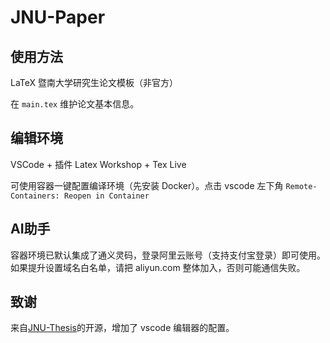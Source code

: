 # JNU-Paper

## 使用方法

LaTeX 暨南大学研究生论文模板（非官方）

在 `main.tex` 维护论文基本信息。

## 编辑环境

VSCode + 插件 Latex Workshop + Tex Live

可使用容器一键配置编译环境（先安装 Docker）。点击 vscode 左下角 `Remote-Containers: Reopen in Container` 

## AI助手

容器环境已默认集成了通义灵码，登录阿里云账号（支持支付宝登录）即可使用。如果提升设置域名白名单，请把 aliyun.com 整体加入，否则可能通信失败。

## 致谢

来自[JNU-Thesis](https://github.com/vmp65l3/jnuthss)的开源，增加了 vscode 编辑器的配置。
